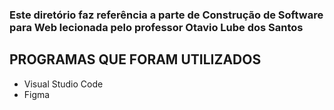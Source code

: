 
### Este diretório faz referência a parte de Construção de Software para Web lecionada pelo professor Otavio Lube dos Santos

## PROGRAMAS QUE FORAM UTILIZADOS
- Visual Studio Code
- Figma

